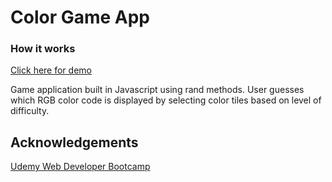 # Color Game App

### How it works

[Click here for demo](https://www.joeybonneville.com/demos/color-game/)

Game application built in Javascript using rand methods.
User guesses which RGB color code is displayed by selecting color tiles based on level of difficulty.

## Acknowledgements

[Udemy Web Developer Bootcamp](https://www.udemy.com/the-web-developer-bootcamp/) 
